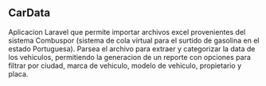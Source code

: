 
## CarData

Aplicacion Laravel que permite importar archivos excel provenientes del sistema Combuspor (sistema de cola virtual para el surtido de gasolina en el estado Portuguesa). Parsea el archivo para extraer y categorizar la data de los vehiculos, permitiendo la generacion de un reporte con opciones para filtrar por ciudad, marca de vehiculo, modelo de vehiculo, propietario y placa.
